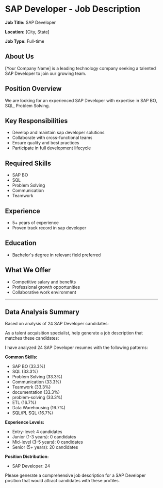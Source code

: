 # SAP Developer - Job Description

**Job Title:** SAP Developer

**Location:** [City, State]

**Job Type:** Full-time

## About Us

[Your Company Name] is a leading technology company seeking a talented SAP Developer to join our growing team.

## Position Overview

We are looking for an experienced SAP Developer with expertise in SAP BO, SQL, Problem Solving.

## Key Responsibilities

- Develop and maintain sap developer solutions
- Collaborate with cross-functional teams
- Ensure quality and best practices
- Participate in full development lifecycle

## Required Skills

- SAP BO
- SQL
- Problem Solving
- Communication
- Teamwork

## Experience

- 5+ years of experience
- Proven track record in sap developer

## Education

- Bachelor's degree in relevant field preferred

## What We Offer

- Competitive salary and benefits
- Professional growth opportunities
- Collaborative work environment

---

## Data Analysis Summary

Based on analysis of 24 SAP Developer candidates:

As a talent acquisition specialist, help generate a job description that matches these candidates:

I have analyzed 24 SAP Developer resumes with the following patterns:

**Common Skills:**
- SAP BO (33.3%)
- SQL (33.3%)
- Problem Solving (33.3%)
- Communication (33.3%)
- Teamwork (33.3%)
- documentation (33.3%)
- problem-solving (33.3%)
- ETL (16.7%)
- Data Warehousing (16.7%)
- SQL/PL SQL (16.7%)

**Experience Levels:**
- Entry-level: 4 candidates
- Junior (1-3 years): 0 candidates
- Mid-level (3-5 years): 0 candidates
- Senior (5+ years): 20 candidates

**Position Distribution:**
- SAP Developer: 24

Please generate a comprehensive job description for a SAP Developer position that would attract candidates with these profiles.
